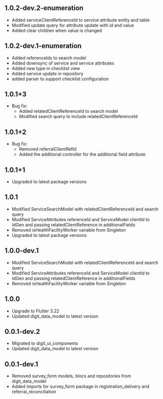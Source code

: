 ## 1.0.2-dev.2-enumeration

* Added serviceClientReferenceId to service attribute entity and table
* Modified update query for attribute update with id and value
* Added clear children when value is changed

## 1.0.2-dev.1-enumeration

* Added referenceIds to search model
* Added downsync of service and service attributes
* Added new type in checklist view
* Added service update in repository
* added parser to support checklist configuration

## 1.0.1+3

* Bug fix:
    * Added relatedClientReferenceId to search model
    * Modified search query to include relatedClientReferenceId

## 1.0.1+2

* Bug fix:
    * Removed referralClientRefId
    * Added the additional controller for the additional field attribute

## 1.0.1+1

* Upgraded to latest package versions

## 1.0.1

* Modified ServiceSearchModel with relatedClientReferenceId and search query
* Modified ServiceAttributes referenceId and ServiceModel clientId to IdGen and passing
  relatedClientReference in additionalFields
* Removed isHealthFacilityWorker variable from Singleton
* Upgraded to latest package versions

## 1.0.0-dev.1

* Modified ServiceSearchModel with relatedClientReferenceId and search query
* Modified ServiceAttributes referenceId and ServiceModel clientId to IdGen and passing
  relatedClientReference in additionalFields
* Removed isHealthFacilityWorker variable from Singleton

## 1.0.0

* Upgrade to Flutter 3.22
* Updated digit_data_model to latest version

## 0.0.1-dev.2

* Migrated to digit_ui_components
* Updated digit_data_model to latest version

## 0.0.1-dev.1

* Removed survey_form models, blocs and repositories from digit_data_model
* Added imports for survey_form package in registration_delivery and referral_reconciliation
